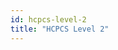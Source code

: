 ```yaml
---
id: hcpcs-level-2
title: "HCPCS Level 2"
---
```


<!-- import { CSVDataTable } from '@site/src/components/CSVDataTable'; -->




<!-- <CSVDataTable csvUrl="https://raw.githubusercontent.com/tuva-health/terminology/main/terminology/terminology__hcpcs_level_2.csv" /> -->